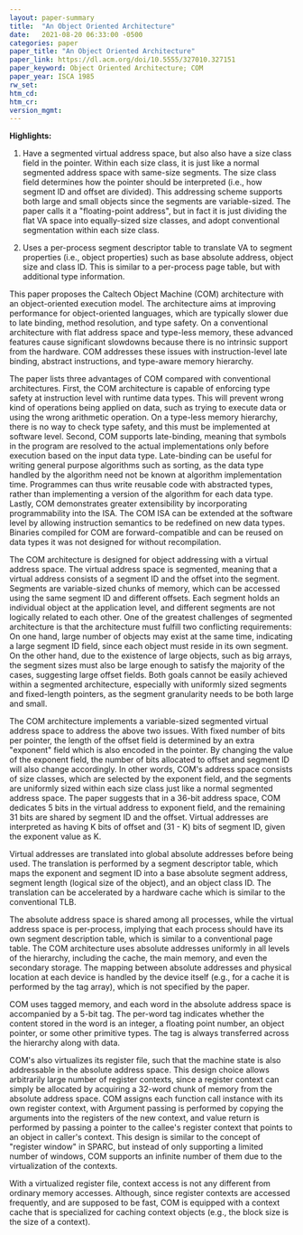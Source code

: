 ```yaml
---
layout: paper-summary
title:  "An Object Oriented Architecture"
date:   2021-08-20 06:33:00 -0500
categories: paper
paper_title: "An Object Oriented Architecture"
paper_link: https://dl.acm.org/doi/10.5555/327010.327151
paper_keyword: Object Oriented Architecture; COM
paper_year: ISCA 1985
rw_set:
htm_cd:
htm_cr:
version_mgmt:
---
```


**Highlights:**

1. Have a segmented virtual address space, but also also have a size class field in the pointer. Within each
   size class, it is just like a normal segmented address space with same-size segments.
   The size class field determines how the pointer should be interpreted (i.e., how segment ID and offset are
   divided).
   This addressing scheme supports both large and small objects since the segments are variable-sized.
   The paper calls it a "floating-point address", but in fact it is just dividing the flat VA space into
   equally-sized size classes, and adopt conventional segmentation within each size class.

2. Uses a per-process segment descriptor table to translate VA to segment properties (i.e., object properties)
   such as base absolute address, object size and class ID. This is similar to a per-process page table,
   but with additional type information.

This paper proposes the Caltech Object Machine (COM) architecture with an object-oriented execution model. 
The architecture aims at improving performance for object-oriented languages, which are typically slower due
to late binding, method resolution, and type safety. On a conventional architecture with flat address space
and type-less memory, these advanced features cause significant slowdowns because there is no intrinsic support
from the hardware. COM addresses these issues with instruction-level late binding, abstract instructions, and 
type-aware memory hierarchy. 

The paper lists three advantages of COM compared with conventional architectures. 
First, the COM architecture is capable of enforcing type safety at instruction level with runtime data types.
This will prevent wrong kind of operations being applied on data, such as trying to execute data
or using the wrong arithmetic operation. On a type-less memory hierarchy, there is no way to check type safety, and 
this must be implemented at software level.
Second, COM supports late-binding, meaning that symbols in the program are resolved to the actual implementations
only before execution based on the input data type. Late-binding can be useful for writing general purpose algorithms 
such as sorting, as the data type handled by the algorithm need not be known at algorithm implementation time. 
Programmes can thus write reusable code with abstracted types, rather than implementing a version of the algorithm for
each data type.
Lastly, COM demonstrates greater extensibility by incorporating programmability into the ISA. The COM ISA can be 
extended at the software level by allowing instruction semantics to be redefined on new data types.
Binaries compiled for COM are forward-compatible and can be reused on data types it was not designed for without 
recompilation.

The COM architecture is designed for object addressing with a virtual address space. 
The virtual address space is segmented, meaning that a virtual address consists of a segment ID and the offset into
the segment. Segments are variable-sized chunks of memory, which can be accessed using the same segment ID and 
different offsets. Each segment holds an individual object at the application level, and different segments are 
not logically related to each other.
One of the greatest challenges of segmented architecture is that the architecture must fulfill two conflicting 
requirements:
On one hand, large number of objects may exist at the same time, indicating a large segment ID field, since each 
object must reside in its own segment. On the other hand, due to the existence of large objects, such as big arrays,
the segment sizes must also be large enough to satisfy the majority of the cases, suggesting large offset fields.
Both goals cannot be easily achieved within a segmented architecture, especially with uniformly sized segments
and fixed-length pointers, as the segment granularity needs to be both large and small.

The COM architecture implements a variable-sized segmented virtual address space to address the above two issues.
With fixed number of bits per pointer, the length of the offset field is determined by an extra "exponent"
field which is also encoded in the pointer. By changing the value of the exponent field, the number of bits
allocated to offset and segment ID will also change accordingly. 
In other words, COM's address space consists of size classes, which are selected by the exponent field, and 
the segments are uniformly sized within each size class just like a normal segmented address space.
The paper suggests that in a 36-bit address space, COM dedicates 5 bits in the virtual address to exponent field,
and the remaining 31 bits are shared by segment ID and the offset.
Virtual addresses are interpreted as having K bits of offset and (31 - K) bits of segment ID, given the exponent
value as K.

Virtual addresses are translated into global absolute addresses before being used. The translation is performed 
by a segment descriptor table, which maps the exponent and segment ID into a base absolute segment address, segment 
length (logical size of the object), and an object class ID.
The translation can be accelerated by a hardware cache which is similar to the conventional TLB.

The absolute address space is shared among all processes, while the virtual address space is per-process, implying
that each process should have its own segment description table, which is similar to a conventional page table.
The COM architecture uses absolute addresses uniformly in all levels of the hierarchy, including the cache, the 
main memory, and even the secondary storage.
The mapping between absolute addresses and physical location at each device is handled by the device itself
(e.g., for a cache it is performed by the tag array), which is not specified by the paper.

COM uses tagged memory, and each word in the absolute address space is accompanied by a 5-bit tag. The per-word 
tag indicates whether the content stored in the word is an integer, a floating point number, an object pointer, or 
some other primitive types. The tag is always transferred across the hierarchy along with data. 

COM's also virtualizes its register file, such that the machine state is also addressable in the absolute address space.
This design choice allows arbitrarily large number of register contexts, since a register context can simply
be allocated by acquiring a 32-word chunk of memory from the absolute address space.
COM assigns each function call instance with its own register context, with 
Argument passing is performed by copying the arguments into the registers of the new context, and value return
is performed by passing a pointer to the callee's register context that points to an object in caller's context.
This design is similar to the concept of "register window" in SPARC, but instead of only supporting a limited 
number of windows, COM supports an infinite number of them due to the virtualization of the contexts.

With a virtualized register file, context access is not any different from ordinary memory accesses. Although, since
register contexts are accessed frequently, and are supposed to be fast, COM is equipped with a context cache 
that is specialized for caching context objects (e.g., the block size is the size of a context). 

